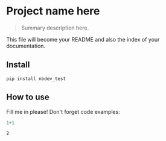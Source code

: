 # Project name here
> Summary description here.


This file will become your README and also the index of your documentation.

## Install

`pip install nbdev_test`

## How to use

Fill me in please! Don't forget code examples:

```python
1+1
```




    2


